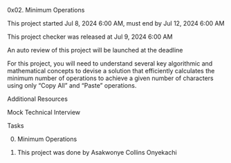 0x02. Minimum Operations

This project started Jul 8, 2024 6:00 AM, must end by Jul 12, 2024 6:00 AM

This project checker was released at Jul 9, 2024 6:00 AM

An auto review of this project will be launched at the deadline

For this project, you will need to understand several key algorithmic and mathematical concepts to devise a solution that efficiently calculates the minimum number of operations to achieve a given number of characters using only “Copy All” and “Paste” operations.

Additional Resources

Mock Technical Interview

Tasks

0. Minimum Operations

1. This project was done by Asakwonye Collins Onyekachi
